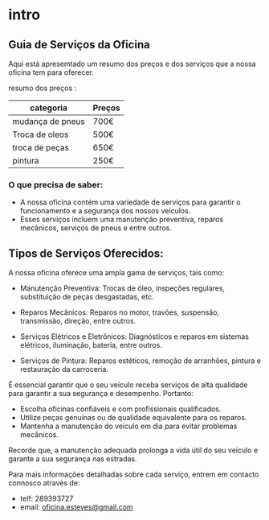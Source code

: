 # intro

## Guia de Serviços da Oficina
Aqui está apresemtado um resumo dos preços e dos serviços que a nossa oficina tem para oferecer. 


resumo dos preços :

 |categoria       |Preços   |
 |----------------|---------|
 |mudança de pneus|700€     |
 |Troca de oleos  |500€     |
 |troca de peças  |650€     |
 |pintura         |250€     |


### O que precisa de saber:
- A nossa oficina contém uma variedade de serviços para garantir o funcionamento e a segurança dos nossos veículos.
- Esses serviços incluem uma manutenção preventiva, reparos mecânicos, serviços de pneus e entre outros.
## Tipos de Serviços Oferecidos:
A nossa oficina oferece uma ampla gama de serviços, tais como:

- Manutenção Preventiva: Trocas de óleo, inspeções regulares, substituição de peças desgastadas, etc.

- Reparos Mecânicos: Reparos no motor, travões, suspensão, transmissão, direção, entre outros.

- Serviços Elétricos e Eletrônicos: Diagnósticos e reparos em sistemas elétricos, iluminação, bateria, entre outros.

- Serviços de Pintura: Reparos estéticos, remoção de arranhões, pintura e restauração da carroceria.


É essencial garantir que o seu veículo receba serviços de alta qualidade para garantir a sua segurança e desempenho. Portanto:

- Escolha oficinas confiáveis e com profissionais qualificados.
- Utilize peças genuínas ou de qualidade equivalente para os reparos.
- Mantenha a manutenção do veículo em dia para evitar problemas mecânicos.

Recorde que, a manutenção adequada prolonga a vida útil do seu veículo e garante a sua segurança nas estradas.

Para mais informações detalhadas sobre cada serviço, entrem em contacto connosco através de:

- telf: 289393727
- email: oficina.esteves@gmail.com 